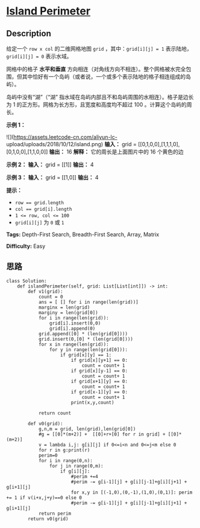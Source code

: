 # [Island Perimeter][title]

## Description

给定一个 `row x col` 的二维网格地图 `grid` ，其中：`grid[i][j] = 1` 表示陆地， `grid[i][j] = 0`
表示水域。

网格中的格子 **水平和垂直**
方向相连（对角线方向不相连）。整个网格被水完全包围，但其中恰好有一个岛屿（或者说，一个或多个表示陆地的格子相连组成的岛屿）。

岛屿中没有“湖”（“湖” 指水域在岛屿内部且不和岛屿周围的水相连）。格子是边长为 1 的正方形。网格为长方形，且宽度和高度均不超过 100
。计算这个岛屿的周长。

**示例 1：**

![](https://assets.leetcode-cn.com/aliyun-lc-
upload/uploads/2018/10/12/island.png)
            **输入：** grid = [[0,1,0,0],[1,1,1,0],[0,1,0,0],[1,1,0,0]]    **输出：** 16    **解释：** 它的周长是上面图片中的 16 个黄色的边

**示例 2：**
            **输入：** grid = [[1]]    **输出：** 4    

**示例 3：**
            **输入：** grid = [[1,0]]    **输出：** 4    

**提示：**

  * `row == grid.length`
  * `col == grid[i].length`
  * `1 <= row, col <= 100`
  * `grid[i][j]` 为 `0` 或 `1`


**Tags:** Depth-First Search, Breadth-First Search, Array, Matrix

**Difficulty:** Easy

## 思路

``` python3
class Solution:
    def islandPerimeter(self, grid: List[List[int]]) -> int:
        def v1(grid):
            count = 0 
            ans = [ [] for i in range(len(grid))]
            marginx = len(grid)
            marginy = len(grid[0])
            for i in range(len(grid)):
                grid[i].insert(0,0)
                grid[i].append(0)
            grid.append([0] * (len(grid[0])))
            grid.insert(0,[0] * (len(grid[0])))
            for x in range(len(grid)):
                for y in range(len(grid[0])):
                    if grid[x][y] == 1:
                        if grid[x][y+1] == 0:
                            count = count+ 1
                        if grid[x][y-1] == 0:
                            count = count+ 1
                        if grid[x+1][y] == 0:
                            count = count+ 1
                        if grid[x-1][y] == 0:
                            count = count+ 1
                        print(x,y,count)

            return count

        def v0(grid):
            g,n,m = grid, len(grid),len(grid[0])
            #g = [[0]*(m+2)] +  [[0]+r+[0] for r in grid] + [[0]*(m+2)]
            v = lambda i,j: g[i][j] if 0<=i<n and 0<=j<m else 0
            for r in g:print(r)
            perim=0
            for i in range(0,n):
                for j in range(0,m):
                    if g[i][j]:
                        #perim +=4
                        #perim -= g[i-1][j] + g[i][j-1]+g[i][j+1] + g[i+1][j]
                        for x,y in [(-1,0),(0,-1),(1,0),(0,1)]: perim += 1 if v(i+x,j+y)==0 else 0
                        #perim -= g[i-1][j] + g[i][j-1]+g[i][j+1] + g[i+1][j]
            return perim
        return v0(grid)
```

[title]: https://leetcode-cn.com/problems/island-perimeter
